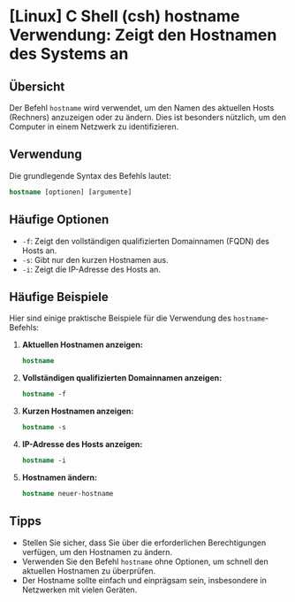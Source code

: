 # [Linux] C Shell (csh) hostname Verwendung: Zeigt den Hostnamen des Systems an

## Übersicht
Der Befehl `hostname` wird verwendet, um den Namen des aktuellen Hosts (Rechners) anzuzeigen oder zu ändern. Dies ist besonders nützlich, um den Computer in einem Netzwerk zu identifizieren.

## Verwendung
Die grundlegende Syntax des Befehls lautet:

```csh
hostname [optionen] [argumente]
```

## Häufige Optionen
- `-f`: Zeigt den vollständigen qualifizierten Domainnamen (FQDN) des Hosts an.
- `-s`: Gibt nur den kurzen Hostnamen aus.
- `-i`: Zeigt die IP-Adresse des Hosts an.

## Häufige Beispiele
Hier sind einige praktische Beispiele für die Verwendung des `hostname`-Befehls:

1. **Aktuellen Hostnamen anzeigen:**
   ```csh
   hostname
   ```

2. **Vollständigen qualifizierten Domainnamen anzeigen:**
   ```csh
   hostname -f
   ```

3. **Kurzen Hostnamen anzeigen:**
   ```csh
   hostname -s
   ```

4. **IP-Adresse des Hosts anzeigen:**
   ```csh
   hostname -i
   ```

5. **Hostnamen ändern:**
   ```csh
   hostname neuer-hostname
   ```

## Tipps
- Stellen Sie sicher, dass Sie über die erforderlichen Berechtigungen verfügen, um den Hostnamen zu ändern.
- Verwenden Sie den Befehl `hostname` ohne Optionen, um schnell den aktuellen Hostnamen zu überprüfen.
- Der Hostname sollte einfach und einprägsam sein, insbesondere in Netzwerken mit vielen Geräten.